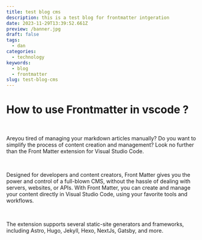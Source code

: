 ```yaml
---
title: test blog cms
description: this is a test blog for frontmatter intgeration
date: 2023-11-29T13:39:52.661Z
preview: /banner.jpg
draft: false
tags:
  - dan
categories:
  - technology
keywords:
  - blog
  - frontmatter
slug: test-blog-cms
---
```


# How to use Frontmatter in vscode ?

&nbsp;<br>

Areyou tired of managing your markdown articles manually? Do you want to simplify the process of content creation and management? Look no further than the Front Matter extension for Visual Studio Code.

&nbsp;<br>

Designed for developers and content creators, Front Matter gives you the power and control of a full-blown CMS, without the hassle of dealing with servers, websites, or APIs. With Front Matter, you can create and manage your content directly in Visual Studio Code, using your favorite tools and workflows.

&nbsp;<br>

The extension supports several static-site generators and frameworks, including Astro, Hugo, Jekyll, Hexo, NextJs, Gatsby, and more.

&nbsp;<br>
